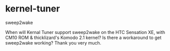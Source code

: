 kernel-tuner
============

sweep2wake

When will Kernal Tuner support sweep2wake on the HTC Sensation XE, with CM10 ROM & thicklizard's Komodo 2.1 kernel?
Is there a workaround to get sweep2wake working?
Thank you very much.
